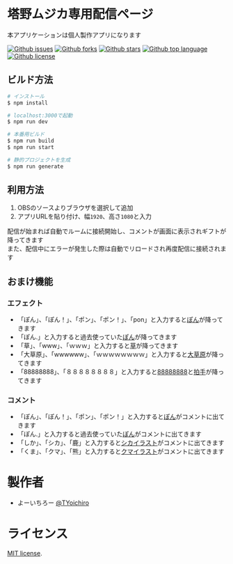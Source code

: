 # 塔野ムジカ専用配信ページ

本アプリケーションは個人製作アプリになります

[![Github issues](https://img.shields.io/github/issues/Yoichi-dev/musica_streaming)](https://github.com/Yoichi-dev/musica_streaming/issues)
[![Github forks](https://img.shields.io/github/forks/Yoichi-dev/musica_streaming)](https://github.com/Yoichi-dev/musica_streaming/network/members)
[![Github stars](https://img.shields.io/github/stars/Yoichi-dev/musica_streaming)](https://github.com/Yoichi-dev/musica_streaming/stargazers)
[![Github top language](https://img.shields.io/github/languages/top/Yoichi-dev/musica_streaming)](https://github.com/Yoichi-dev/musica_streaming/)
[![Github license](https://img.shields.io/github/license/Yoichi-dev/musica_streaming)](https://github.com/Yoichi-dev/musica_streaming/)

## ビルド方法

```bash
# インストール
$ npm install

# localhost:3000で起動
$ npm run dev

# 本番用ビルド
$ npm run build
$ npm run start

# 静的プロジェクトを生成
$ npm run generate
```

## 利用方法

1. OBSのソースよりブラウザを選択して追加
2. アプリURLを貼り付け、幅`1920`、高さ`1080`と入力

配信が始まれば自動でルームに接続開始し、コメントが画面に表示されギフトが降ってきます  
また、配信中にエラーが発生した際は自動でリロードされ再度配信に接続されます

## おまけ機能

### エフェクト

- 「ぽん」、「ぽん！」、「ポン」、「ポン！」、「pon」と入力すると[ぽん](./assets/image/fallPon.png)が降ってきます
- 「ぽん.」と入力すると過去使っていた[ぽん](./assets/image/fallPon_bk.png)が降ってきます
- 「草」、「www」、「ｗｗｗ」と入力すると[草](./assets/image/kusa.png)が降ってきます
- 「大草原」、「wwwwww」、「ｗｗｗｗｗｗｗｗ」と入力すると[大草原](./assets/image/daisougen.png)が降ってきます
- 「88888888」、「８８８８８８８８」と入力すると[88888888](./assets/image/888.png)と[拍手](./assets/image/8888.png)が降ってきます

### コメント

- 「ぽん」、「ぽん！」、「ポン」、「ポン！」と入力すると[ぽん](./assets/image/pon.png)がコメントに出てきます
- 「ぽん.」と入力すると過去使っていた[ぽん](./assets/image/pon_bk.png)がコメントに出てきます
- 「しか」、「シカ」、「鹿」と入力すると[シカイラスト](./assets/image/sika.png)がコメントに出てきます
- 「くま」、「クマ」、「熊」と入力すると[クマイラスト](./assets/image/8.png)がコメントに出てきます

# 製作者

* よーいちろー [@TYoichiro](https://twitter.com/TYoichiro)

# ライセンス

[MIT license](https://en.wikipedia.org/wiki/MIT_License).